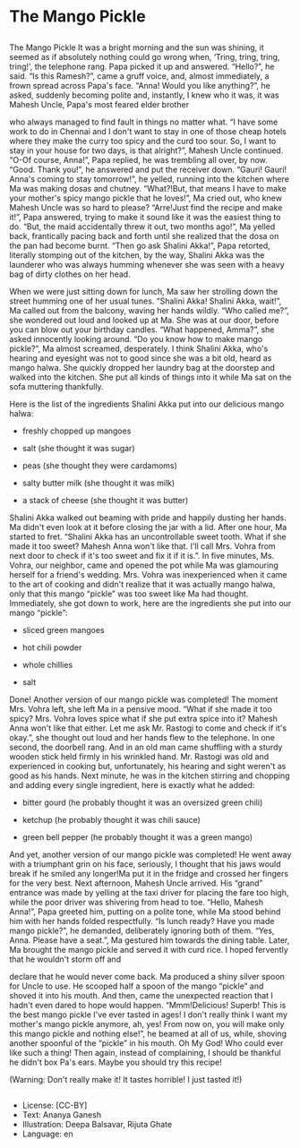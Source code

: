 # The Mango Pickle

##
The Mango Pickle
It was a bright morning and the sun was shining, it seemed as if absolutely nothing could go wrong when, ‘Tring, tring, tring, tring!', the telephone rang. Papa picked it up and answered. “Hello?”, he said. “Is this Ramesh?”, came a gruff voice, and, almost immediately, a frown spread across Papa's face. “Anna! Would you like anything?”, he asked, suddenly becoming polite and, instantly, I knew who it was, it was Mahesh Uncle, Papa's most feared elder brother

who always managed to find fault in things no matter what. “I have some work to do in Chennai and I don't want to stay in one of those cheap hotels where they make the curry too spicy and the curd too sour. So, I want to stay in your house for two days, is that alright?”, Mahesh Uncle continued. “O-Of course, Anna!”, Papa replied, he was trembling all over, by now. “Good. Thank you!”, he answered and put the receiver down. “Gauri! Gauri! Anna's coming to stay tomorrow!”, he yelled, running into the kitchen where Ma was making dosas and chutney. “What?!But, that means I have to make your mother's spicy mango pickle that he loves!”, Ma cried out, who knew Mahesh Uncle was so hard to please? “Arre!Just find the recipe and make it!”, Papa answered, trying to make it sound like it was the easiest thing to do. “But, the maid accidentally threw it out, two months ago!”, Ma yelled back, frantically pacing back and forth until she realized that the dosa on the pan had become burnt. “Then go ask Shalini Akka!”, Papa
retorted, literally stomping out of the kitchen, by the way, Shalini Akka was the launderer who was always humming whenever she was seen with a heavy bag of dirty clothes on her head.

When we were just sitting down for lunch, Ma saw her strolling down the street humming one of her usual tunes. “Shalini Akka! Shalini Akka, wait!”, Ma called out from the balcony, waving her hands wildly. “Who called me?”, she wondered out loud and looked up at Ma. She was at our door, before you can blow out your birthday candles. “What happened, Amma?”, she asked innocently looking around. “Do you know how to make mango pickle?”, Ma almost screamed, desperately. I think Shalini Akka, who's hearing and eyesight was not to good since she was a bit old, heard as mango halwa. She quickly dropped her laundry bag at the doorstep and walked into the kitchen. She put all kinds of things into it while Ma sat on the sofa muttering thankfully.

Here is the list of the ingredients Shalini Akka put into our delicious mango halwa:

* freshly chopped up mangoes

* salt (she thought it was sugar)

* peas (she thought they were cardamoms)

* salty butter milk (she thought it was milk)

* a stack of cheese (she thought it was butter)

Shalini Akka walked out beaming with pride and happily dusting her hands. Ma didn't even look at it before closing the jar with a lid. After one hour, Ma started to fret. “Shalini Akka has an uncontrollable sweet tooth. What if she made it too sweet? Mahesh Anna won't like that. I'll call Mrs. Vohra from next door to check if it's too sweet and fix it if it is.”. In five minutes, Ms. Vohra, our neighbor, came and opened the pot while Ma was glamouring herself for a friend's wedding. Mrs. Vohra was inexperienced when it came to the art of cooking and didn't realize that it was actually mango halwa, only that this mango “pickle” was too sweet like Ma had thought. Immediately, she got down to work, here are the ingredients she put into our mango “pickle”:

* sliced green mangoes

* hot chili powder

* whole chillies

* salt

Done! Another version of our mango pickle was completed! The moment Mrs. Vohra left, she left Ma in a pensive mood. “What if she made it too spicy? Mrs. Vohra loves spice what if she put extra spice into it? Mahesh Anna won't like that either. Let me ask Mr. Rastogi to come and check if it's okay.”, she thought out loud and her hands flew to the telephone. In one second, the doorbell rang. And in an old man came shuffling with a sturdy wooden stick held firmly in his wrinkled hand. Mr. Rastogi was old and experienced in cooking but, unfortunately, his hearing and sight weren't as good as his hands. Next minute, he was in the kitchen stirring and chopping and adding every single ingredient, here is exactly what he added:

* bitter gourd (he probably thought it was an oversized green chili)

* ketchup (he probably thought it was chili sauce)

* green bell pepper (he probably thought it was a green mango)

And yet, another version of our mango pickle was completed! He went away with a triumphant grin on his face, seriously, I thought that his jaws would break if he smiled any longer!Ma put it in the fridge and crossed her fingers for the very best. Next afternoon, Mahesh Uncle arrived. His “grand” entrance was made by yelling at the taxi driver for placing the fare too high, while the poor driver was shivering from head to toe. “Hello, Mahesh Anna!”, Papa greeted him, putting on a polite tone, while Ma stood behind him with her hands folded respectfully. “Is lunch ready? Have you made mango pickle?”, he demanded, deliberately ignoring both of them. “Yes, Anna. Please have a seat.”, Ma gestured him towards the dining table. Later, Ma brought the mango pickle and served it with curd rice. I hoped fervently that he wouldn't storm off and

declare that he would never come back. Ma produced a shiny silver spoon for Uncle to use. He scooped half a spoon of the mango “pickle” and shoved it into his mouth. And then, came the unexpected reaction that I hadn't even dared to hope would happen. “Mmm!Delicious! Superb! This is the best mango pickle I've ever tasted in ages! I don't really think I want my mother's mango pickle anymore, ah, yes! From now on, you will make only this mango pickle and nothing else!”, he beamed at all of us, while, shoving another spoonful of the “pickle” in his mouth. Oh My God! Who could ever like such a thing! Then again, instead of complaining, I should be thankful he didn't box Pa's ears. Maybe you should try this recipe!

(Warning: Don't really make it! It tastes horrible! I just tasted it!)

##
* License: [CC-BY]
* Text: Ananya Ganesh
* Illustration: Deepa Balsavar, Rijuta Ghate
* Language: en
